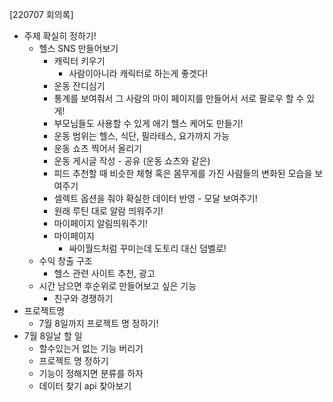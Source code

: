 [220707 회의록]

* 주제 확실히 정하기!
  * 헬스 SNS 만들어보기
    * 캐릭터 키우기
      * 사람이아니라 캐릭터로 하는게 좋겟다!
    * 운동 잔디심기
    * 통계를 보여줘서 그 사람의 마이 페이지를 만들어서 서로 팔로우 할 수 있게!
    * 부모님들도 사용할 수 있게 애기 헬스 케어도 만들기!
    * 운동 범위는 헬스, 식단, 필라테스, 요가까지 가능
    * 운동 쇼츠 찍어서 올리기
    * 운동 게시글 작성 - 공유 (운동 쇼츠와 같은) 
    * 피드 추천할 때 비슷한 체형 혹은 몸무게를 가진 사람들의 변화된 모습을 보여주기
    * 셀렉트 옵션을 줘야 확실한 데이터 반영 - 모달 보여주기!
    * 원래 루틴 대로 알람 띄워주기!
    * 마이페이지 알림띄워주기!
    * 마이페이지
      * 싸이월드처럼 꾸미는데 도토리 대신 덤벨로!
  * 수익 창출 구조
    * 헬스 관련 사이트 추천, 광고
  * 시간 남으면 후순위로 만들어보고 싶은 기능
    * 친구와 경쟁하기
* 프로젝트명
  * 7월 8일까지 프로젝트 명 정하기!
* 7월 8일날 할 일
  * 할수있는거 없는 기능 버리기
  * 프로젝트 명 정하기
  * 기능이 정해지면 분류를 하자
  * 데이터 찾기 api 찾아보기